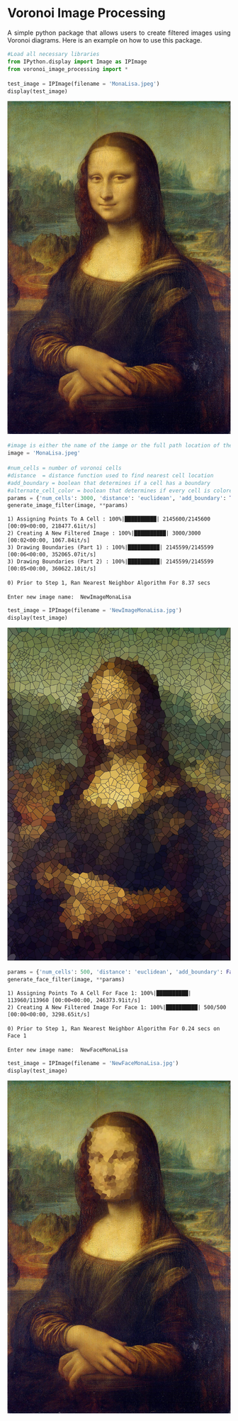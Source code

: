 # Voronoi Image Processing

<p align = 'justify'>
A simple python package that allows users to create filtered images using Voronoi diagrams. Here is an example on how to use this package.
</p>


```python
#Load all necessary libraries
from IPython.display import Image as IPImage
from voronoi_image_processing import *

test_image = IPImage(filename = 'MonaLisa.jpeg')
display(test_image)
```


![jpeg](output_2_0.jpeg)



```python
#image is either the name of the iamge or the full path location of the image.
image = 'MonaLisa.jpeg'

#num_cells = number of voronoi cells
#distance  = distance function used to find nearest cell location
#add_boundary = boolean that determines if a cell has a boundary
#alternate_cell_color = boolean that determines if every cell is colored or black and white.
params = {'num_cells': 3000, 'distance': 'euclidean', 'add_boundary': True, 'alternate_cell_color': False}
generate_image_filter(image, **params)
```

    1) Assigning Points To A Cell : 100%|██████████| 2145600/2145600 [00:09<00:00, 218477.61it/s]
    2) Creating A New Filtered Image : 100%|██████████| 3000/3000 [00:02<00:00, 1067.84it/s]
    3) Drawing Boundaries (Part 1) : 100%|██████████| 2145599/2145599 [00:06<00:00, 352065.07it/s]
    3) Drawing Boundaries (Part 2) : 100%|██████████| 2145599/2145599 [00:05<00:00, 360622.10it/s]

    0) Prior to Step 1, Ran Nearest Neighbor Algorithm For 8.37 secs

    Enter new image name:  NewImageMonaLisa



```python
test_image = IPImage(filename = 'NewImageMonaLisa.jpg')
display(test_image)
```


![jpeg](output_4_0.jpeg)



```python
params = {'num_cells': 500, 'distance': 'euclidean', 'add_boundary': False, 'alternate_cell_color': False}
generate_face_filter(image, **params)
```

    1) Assigning Points To A Cell For Face 1: 100%|██████████| 113960/113960 [00:00<00:00, 246373.91it/s]
    2) Creating A New Filtered Image For Face 1: 100%|██████████| 500/500 [00:00<00:00, 3298.65it/s]

    0) Prior to Step 1, Ran Nearest Neighbor Algorithm For 0.24 secs on Face 1

    Enter new image name:  NewFaceMonaLisa



```python
test_image = IPImage(filename = 'NewFaceMonaLisa.jpg')
display(test_image)
```


![jpeg](output_6_0.jpeg)
